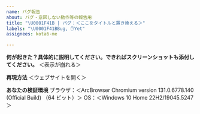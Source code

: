 ```yaml
---
name: バグ報告
about: バグ・意図しない動作等の報告用
title: "\U0001F41B | バグ：＜ここをタイトルと置き換える＞"
labels: "\U0001F41BBug, ✋Yet"
assignees: kota6-me

---
```


**何が起きた？具体的に説明してください。できればスクリーンショットも添付してください。**
＜表示が崩れる＞

**再現方法**
＜ウェブサイトを開く＞

**あなたの検証環境**
ブラウザ：＜ArcBrowser Chromium version 131.0.6778.140 (Official Build) （64 ビット）＞
OS：＜Windows 10 Home 22H2/19045.5247＞
